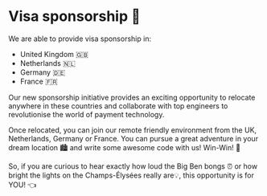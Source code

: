 # Visa sponsorship 🛫

We are able to provide visa sponsorship in: 
- United Kingdom 🇬🇧
- Netherlands 🇳🇱
- Germany 🇩🇪
- France 🇫🇷

Our new sponsorship initiative provides an exciting opportunity to relocate anywhere in these countries and collaborate with top engineers to revolutionise the world of payment technology.

Once relocated, you can join our remote friendly environment from the UK, Netherlands, Germany or France. You can pursue a great adventure in your dream location 🏙 and write some awesome code with us! Win-Win! 🥳

So, if you are curious to hear exactly how loud the Big Ben bongs ⏰  or how bright the lights on the Champs-Élysées really are💡, this opportunity is for YOU! 👈
